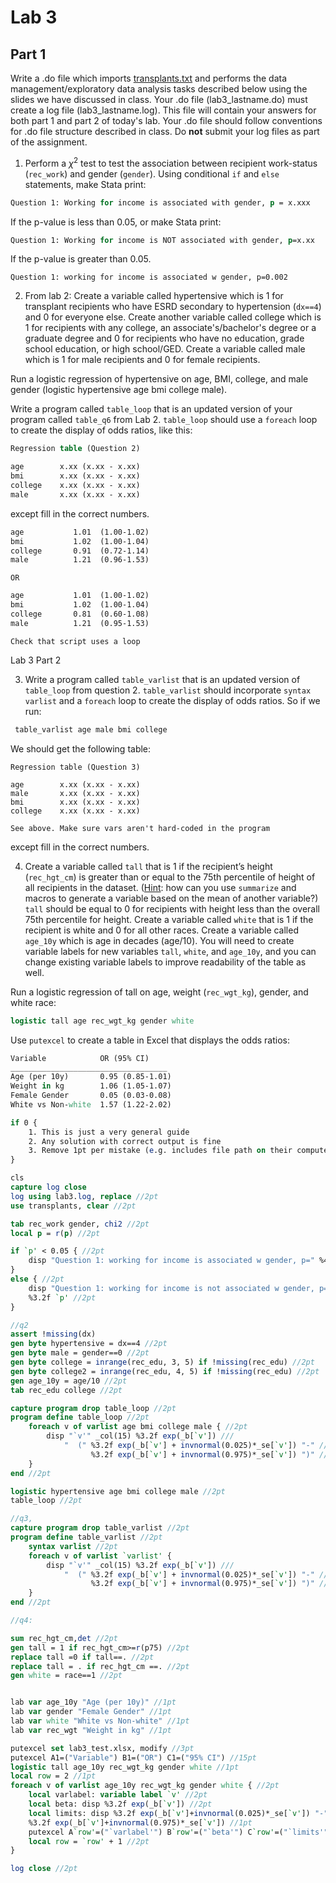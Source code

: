 ﻿# Lab 3

## Part 1

Write a .do file which imports [transplants.txt](https://raw.githubusercontent.com/jhustata/livre/main/transplants.txt) and performs the data management/exploratory data analysis tasks described below using the slides we have discussed in class. Your .do file (lab3_lastname.do) must create a log file (lab3_lastname.log). This file will contain your answers for both part 1 and part 2 of today's lab. Your .do file should follow conventions for .do file structure described in class. Do **not** submit your log files as part of the assignment. 

1. Perform a $\chi^2$ test to test the association between recipient work-status (`rec_work`) and gender (`gender`). Using conditional `if` and `else` statements, make Stata print:

```stata
Question 1: Working for income is associated with gender, p = x.xxx
```

If the p-value is less than 0.05, or make Stata print: 

```stata
Question 1: Working for income is NOT associated with gender, p=x.xx
```

If the p-value is greater than 0.05.

`Question 1: working for income is associated w gender, p=0.002`

2. From lab 2: Create a variable called hypertensive which is 1 for transplant recipients who have ESRD secondary to hypertension (`dx==4`) and 0 for everyone else. Create another variable called college which is 1 for recipients with any college, an associate's/bachelor's degree or a graduate degree and 0 for recipients who have no education, grade school education, or high school/GED.  Create a variable called male which is 1 for male recipients and 0 for female recipients. 

Run a logistic regression of hypertensive on age, BMI, college, and male gender (logistic hypertensive age bmi college male). 

Write a program called `table_loop` that is an updated version of your program called `table_q6` from Lab 2. `table_loop` should use a `foreach` loop to create the display of odds ratios, like this: 

```stata
Regression table (Question 2)

age        x.xx (x.xx - x.xx)
bmi        x.xx (x.xx - x.xx)
college    x.xx (x.xx - x.xx)
male       x.xx (x.xx - x.xx)
```

except fill in the correct numbers.

```stata
age           1.01  (1.00-1.02)
bmi           1.02  (1.00-1.04)
college       0.91  (0.72-1.14)
male          1.21  (0.96-1.53)
```

`OR`

```stata
age           1.01  (1.00-1.02)
bmi           1.02  (1.00-1.04)
college       0.81  (0.60-1.08)
male          1.21  (0.95-1.53)
```

`Check that script uses a loop`

Lab 3 Part 2

3. Write a program called `table_varlist` that is an updated version of `table_loop` from question 2. `table_varlist` should incorporate `syntax varlist` and a `foreach` loop to create the display of odds ratios. So if we run:

```stata
 table_varlist age male bmi college
```

We should get the following table:

```
Regression table (Question 3)

age        x.xx (x.xx - x.xx)
male       x.xx (x.xx - x.xx)
bmi        x.xx (x.xx - x.xx)
college    x.xx (x.xx - x.xx)
```

`See above. Make sure vars aren't hard-coded in the program`

except fill in the correct numbers.

4. Create a variable called `tall` that is 1 if the recipient’s height (`rec_hgt_cm`) is greater than or equal to the 75th percentile of height of all recipients in the dataset. (<u>Hint</u>: how can you use `summarize` and macros to generate a variable based on the mean of another variable?) `tall` should be equal to 0 for recipients with height less than the overall 75th percentile for height. Create a variable called `white` that is 1 if the recipient is white and 0 for all other races. Create a variable called `age_10y` which is age in decades (age/10). You will need to create variable labels for new variables `tall`, `white`, and `age_10y`, and you can change existing variable labels to improve readability of the table as well. 

Run a logistic regression of tall on age, weight (`rec_wgt_kg`), gender, and white race:

```stata
logistic tall age rec_wgt_kg gender white
```

Use `putexcel` to create a table in Excel that displays the odds ratios:

```stata
Variable            OR (95% CI)
___________________________________
Age (per 10y)       0.95 (0.85-1.01)
Weight in kg        1.06 (1.05-1.07)
Female Gender       0.05 (0.03-0.08)
White vs Non-white  1.57 (1.22-2.02)
```

```stata
if 0 {
	1. This is just a very general guide
	2. Any solution with correct output is fine
	3. Remove 1pt per mistake (e.g. includes file path on their computer)
}

cls
capture log close  
log using lab3.log, replace //2pt
use transplants, clear //2pt

tab rec_work gender, chi2 //2pt
local p = r(p) //2pt

if `p' < 0.05 { //2pt
    disp "Question 1: working for income is associated w gender, p=" %4.3f `p' //2pt
}
else { //2pt
    disp "Question 1: working for income is not associated w gender, p=" ///
    %3.2f `p' //2pt
}

//q2
assert !missing(dx)
gen byte hypertensive = dx==4 //2pt
gen byte male = gender==0 //2pt
gen byte college = inrange(rec_edu, 3, 5) if !missing(rec_edu) //2pt
gen byte college2 = inrange(rec_edu, 4, 5) if !missing(rec_edu) //2pt 
gen age_10y = age/10 //2pt
tab rec_edu college //2pt

capture program drop table_loop //2pt
program define table_loop //2pt
    foreach v of varlist age bmi college male { //2pt
        disp "`v'" _col(15) %3.2f exp(_b[`v']) ///
            "  (" %3.2f exp(_b[`v'] + invnormal(0.025)*_se[`v']) "-" ///
                  %3.2f exp(_b[`v'] + invnormal(0.975)*_se[`v']) ")" //2pt
    }
end //2pt

logistic hypertensive age bmi college male //2pt
table_loop //2pt

//q3, 
capture program drop table_varlist //2pt
program define table_varlist //2pt
    syntax varlist //2pt
    foreach v of varlist `varlist' {
        disp "`v'" _col(15) %3.2f exp(_b[`v']) ///
            "  (" %3.2f exp(_b[`v'] + invnormal(0.025)*_se[`v']) "-" ///
                  %3.2f exp(_b[`v'] + invnormal(0.975)*_se[`v']) ")" //2pt
    }
end //2pt

//q4: 

sum rec_hgt_cm,det //2pt
gen tall = 1 if rec_hgt_cm>=r(p75) //2pt
replace tall =0 if tall==. //2pt
replace tall = . if rec_hgt_cm ==. //2pt
gen white = race==1 //2pt


lab var age_10y "Age (per 10y)" //1pt
lab var gender "Female Gender" //1pt
lab var white "White vs Non-white" //1pt
lab var rec_wgt "Weight in kg" //1pt

putexcel set lab3_test.xlsx, modify //3pt
putexcel A1=("Variable") B1=("OR") C1=("95% CI") //15pt
logistic tall age_10y rec_wgt_kg gender white //1pt
local row = 2 //1pt
foreach v of varlist age_10y rec_wgt_kg gender white { //2pt
    local varlabel: variable label `v' //2pt
    local beta: disp %3.2f exp(_b[`v']) //2pt
	local limits: disp %3.2f exp(_b[`v']+invnormal(0.025)*_se[`v']) "-" ///
	%3.2f exp(_b[`v']+invnormal(0.975)*_se[`v']) //1pt
	putexcel A`row'=("`varlabel'") B`row'=("`beta'") C`row'=("`limits'") //3pt
    local row = `row' + 1 //2pt
}

log close //2pt


```